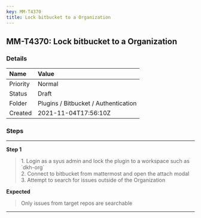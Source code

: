 ```yaml
---
key: MM-T4370
title: Lock bitbucket to a Organization
---
```


## MM-T4370: Lock bitbucket to a Organization

### Details

| Name     | Value                                |
| :------- | :----------------------------------- |
| Priority | Normal                               |
| Status   | Draft                                |
| Folder   | Plugins / Bitbucket / Authentication |
| Created  | 2021-11-04T17:56:10Z                 |

### Steps

<hr/>

**Step 1**

> <article>1. Login as a syus admin and lock the plugin to a workspace such as `dkh-org`<br />2. Connect to bitbucket from mattermost and open the attach modal<br />3. Attempt to search for issues outside of the Organization</article>

**Expected**

> <article>Only issues from target repos are searchable</article>

<hr/>
